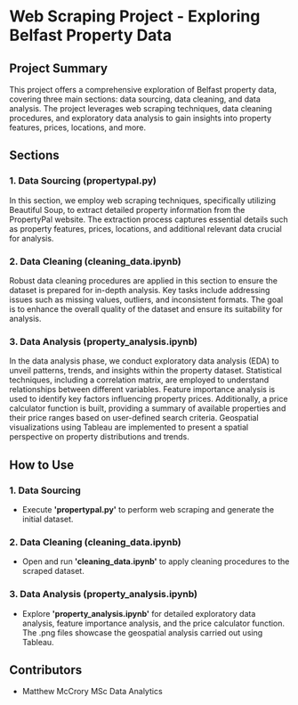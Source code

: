 # Web Scraping Project - Exploring Belfast Property Data

## Project Summary
This project offers a comprehensive exploration of Belfast property data, covering three main sections: data sourcing, data cleaning, and data analysis. The project leverages web scraping techniques, data cleaning procedures, and exploratory data analysis to gain insights into property features, prices, locations, and more.

## Sections
### 1. Data Sourcing (propertypal.py)
In this section, we employ web scraping techniques, specifically utilizing Beautiful Soup, to extract detailed property information from the PropertyPal website. The extraction process captures essential details such as property features, prices, locations, and additional relevant data crucial for analysis.

### 2. Data Cleaning (cleaning_data.ipynb)
Robust data cleaning procedures are applied in this section to ensure the dataset is prepared for in-depth analysis. Key tasks include addressing issues such as missing values, outliers, and inconsistent formats. The goal is to enhance the overall quality of the dataset and ensure its suitability for analysis.

### 3. Data Analysis (property_analysis.ipynb)
In the data analysis phase, we conduct exploratory data analysis (EDA) to unveil patterns, trends, and insights within the property dataset. Statistical techniques, including a correlation matrix, are employed to understand relationships between different variables. Feature importance analysis is used to identify key factors influencing property prices. Additionally, a price calculator function is built, providing a summary of available properties and their price ranges based on user-defined search criteria. Geospatial visualizations using Tableau are implemented to present a spatial perspective on property distributions and trends.

## How to Use
### 1. Data Sourcing 
* Execute **'propertypal.py'** to perform web scraping and generate the initial dataset.

### 2. Data Cleaning (cleaning_data.ipynb)
* Open and run **'cleaning_data.ipynb'** to apply cleaning procedures to the scraped dataset.
  
### 3. Data Analysis (property_analysis.ipynb)
* Explore **'property_analysis.ipynb'** for detailed exploratory data analysis, feature importance analysis, and the price calculator function. The .png files showcase the geospatial analysis carried out using Tableau. 


## Contributors
* Matthew McCrory MSc Data Analytics 

